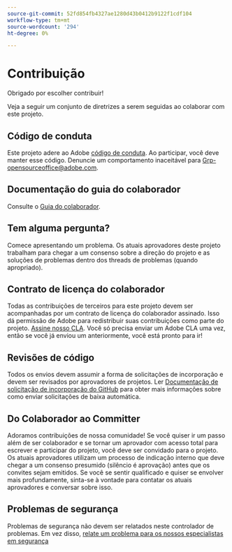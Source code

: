 ```yaml
---
source-git-commit: 52fd854fb4327ae1280d43b0412b9122f1cdf104
workflow-type: tm+mt
source-wordcount: '294'
ht-degree: 0%

---
```

# Contribuição

Obrigado por escolher contribuir!

Veja a seguir um conjunto de diretrizes a serem seguidas ao colaborar com este projeto.

## Código de conduta

Este projeto adere ao Adobe [código de conduta](code-of-conduct.md). Ao participar, você deve manter esse código. Denuncie um comportamento inaceitável para
[Grp-opensourceoffice@adobe.com](mailto:Grp-opensourceoffice@adobe.com).

## Documentação do guia do colaborador

Consulte o [Guia do colaborador](https://experienceleague.adobe.com/docs/contributor/contributor-guide/introduction.html).

## Tem alguma pergunta?

Comece apresentando um problema. Os atuais aprovadores deste projeto trabalham para chegar a um consenso sobre a direção do projeto e as soluções de problemas dentro dos threads de problemas (quando apropriado).

## Contrato de licença do colaborador

Todas as contribuições de terceiros para este projeto devem ser acompanhadas por um contrato de licença do colaborador assinado. Isso dá permissão de Adobe para redistribuir suas contribuições como parte do projeto. [Assine nosso CLA](http://opensource.adobe.com/cla.html). Você só precisa enviar um Adobe CLA uma vez, então se você já enviou um anteriormente, você está pronto para ir!

## Revisões de código

Todos os envios devem assumir a forma de solicitações de incorporação e devem ser revisados por aprovadores de projetos. Ler [Documentação de solicitação de incorporação do GitHub](https://help.github.com/articles/about-pull-requests/)
para obter mais informações sobre como enviar solicitações de baixa automática.

<!--
Lastly, please follow the [pull request template](PULL_REQUEST_TEMPLATE.md) when
submitting a pull request!
-->

## Do Colaborador ao Committer

Adoramos contribuições de nossa comunidade! Se você quiser ir um passo além de ser colaborador e se tornar um aprovador com acesso total para escrever e participar do projeto, você deve ser convidado para o projeto. Os atuais aprovadores utilizam um processo de indicação interno que deve chegar a um consenso presumido (silêncio é aprovação) antes que os convites sejam emitidos. Se você se sentir qualificado e quiser se envolver mais profundamente, sinta-se à vontade para contatar os atuais aprovadores e conversar sobre isso.

## Problemas de segurança

Problemas de segurança não devem ser relatados neste controlador de problemas. Em vez disso, [relate um problema para os nossos especialistas em segurança](https://helpx.adobe.com/security/alertus.html)
